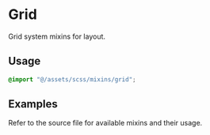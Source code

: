 # Grid

Grid system mixins for layout.

## Usage

```scss
@import "@/assets/scss/mixins/grid";
```

## Examples

Refer to the source file for available mixins and their usage.
